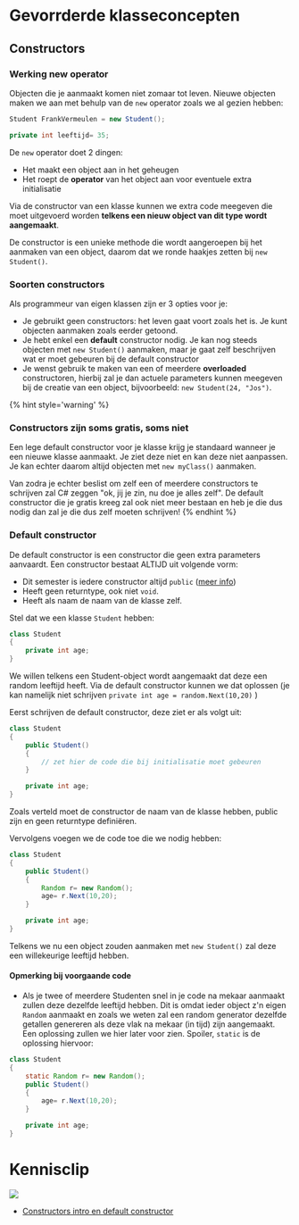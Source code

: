 # Gevorrderde klasseconcepten

## Constructors

### Werking new operator
Objecten die je aanmaakt komen niet zomaar tot leven. Nieuwe objecten maken we aan met behulp van de ``new`` operator zoals we al gezien hebben:

```java
Student FrankVermeulen = new Student();

private int leeftijd= 35;
```

 De ``new`` operator doet 2 dingen:

* Het maakt een object aan in het geheugen
* Het roept de **operator** van het object aan voor eventuele extra initialisatie

Via de constructor van een klasse kunnen we extra code meegeven die moet uitgevoerd worden **telkens een nieuw object van dit type wordt aangemaakt**.

De constructor is een unieke methode die wordt aangeroepen bij het aanmaken van een object, daarom dat we ronde haakjes zetten bij ``new Student()``.

### Soorten constructors

Als programmeur van eigen klassen zijn er 3 opties voor je:

* Je gebruikt geen constructors: het leven gaat voort zoals het is. Je kunt objecten aanmaken zoals eerder getoond.
* Je hebt enkel een **default** constructor nodig. Je kan nog steeds objecten met ``new Student()`` aanmaken, maar je gaat zelf beschrijven wat er moet gebeuren bij de default constructor
* Je wenst gebruik te maken van een of meerdere **overloaded** constructoren, hierbij zal je dan actuele parameters kunnen meegeven bij de creatie van een object, bijvoorbeeld: ``new Student(24, "Jos")``.


{% hint style='warning' %}
### Constructors zijn soms gratis, soms niet

Een lege default constructor voor je klasse krijg je standaard wanneer je een nieuwe klasse aanmaakt. Je ziet deze niet en kan deze niet aanpassen. Je kan echter daarom altijd objecten met ``new myClass()`` aanmaken.

Van zodra je echter beslist om zelf een of meerdere constructors te schrijven zal C# zeggen "ok, jij je zin, nu doe je alles zelf". De default constructor die je gratis kreeg zal ook niet meer bestaan en heb je die dus nodig dan zal je die dus zelf moeten schrijven!
{% endhint %}


### Default constructor

De default constructor is een constructor die geen extra parameters aanvaardt. Een constructor bestaat ALTIJD uit volgende vorm:

* Dit semester is iedere constructor altijd ``public`` ([meer info](https://stackoverflow.com/questions/30995942/do-constructors-always-have-to-be-public))
* Heeft geen returntype, ook niet ``void``.
* Heeft als naam de naam van de klasse zelf.

Stel dat we een klasse ``Student`` hebben:

```java
class Student
{
    private int age;
}

```

We willen telkens een Student-object wordt aangemaakt dat deze een random leeftijd heeft. Via de default constructor kunnen we dat oplossen (je kan namelijk niet schrijven ``private int age = random.Next(10,20)`` )

Eerst schrijven de default constructor, deze ziet er als volgt uit:

```java
class Student
{
    public Student()
    {
        // zet hier de code die bij initialisatie moet gebeuren
    }

    private int age;
}

```

Zoals verteld moet de constructor de naam van de klasse hebben, public zijn en geen returntype definiëren.

Vervolgens voegen we de code toe die we nodig hebben:

```java
class Student
{
    public Student()
    {
        Random r= new Random();
        age= r.Next(10,20);
    }

    private int age;
}

```


Telkens we nu een object zouden aanmaken met ``new Student()`` zal deze een willekeurige leeftijd hebben.

#### Opmerking bij voorgaande code

* Als je twee of meerdere Studenten snel in je code na mekaar aanmaakt zullen deze dezelfde leeftijd hebben. Dit is omdat ieder object z'n eigen ``Random`` aanmaakt en zoals we weten zal een random generator dezelfde getallen genereren als deze vlak na mekaar (in tijd) zijn aangemaakt. Een oplossing zullen we hier later voor zien. Spoiler, ``static`` is de oplossing hiervoor:

```java
class Student
{
    static Random r= new Random();
    public Student()
    {
        age= r.Next(10,20);
    }

    private int age;
}

```

<!---NOBOOKSTART--->
# Kennisclip
![](../assets/infoclip.png)
* [Constructors intro en default constructor](https://ap.cloud.panopto.eu/Panopto/Pages/Viewer.aspx?id=8d9b4ad8-2732-47e7-8972-ab7a00935196)
<!---NOBOOKEND--->

